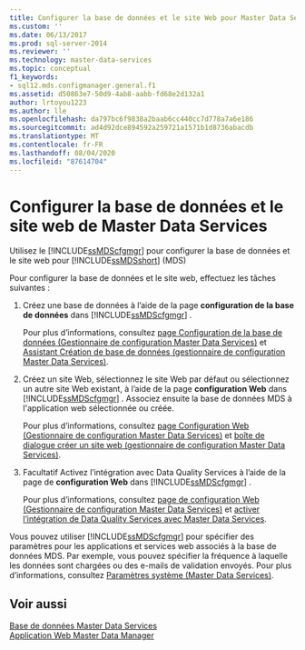 ```yaml
---
title: Configurer la base de données et le site Web pour Master Data Services | Microsoft Docs
ms.custom: ''
ms.date: 06/13/2017
ms.prod: sql-server-2014
ms.reviewer: ''
ms.technology: master-data-services
ms.topic: conceptual
f1_keywords:
- sql12.mds.configmanager.general.f1
ms.assetid: d50863e7-50d9-4ab8-aabb-fd68e2d132a1
author: lrtoyou1223
ms.author: lle
ms.openlocfilehash: da797bc6f9838a2baab6cc440cc7d778a7a6e186
ms.sourcegitcommit: ad4d92dce894592a259721a1571b1d8736abacdb
ms.translationtype: MT
ms.contentlocale: fr-FR
ms.lasthandoff: 08/04/2020
ms.locfileid: "87614704"
---
```

# <a name="set-up-the-database-and-website-for-master-data-services"></a>Configurer la base de données et le site web de Master Data Services
  Utilisez le [!INCLUDE[ssMDScfgmgr](../includes/ssmdscfgmgr-md.md)] pour configurer la base de données et le site web pour [!INCLUDE[ssMDSshort](../includes/ssmdsshort-md.md)] (MDS)  
  
 Pour configurer la base de données et le site web, effectuez les tâches suivantes :  
  
1.  Créez une base de données à l’aide de la page **configuration de la base de données** dans [!INCLUDE[ssMDScfgmgr](../includes/ssmdscfgmgr-md.md)] .  
  
     Pour plus d’informations, consultez [page Configuration de la base de données &#40;Gestionnaire de configuration Master Data Services&#41;](../../2014/master-data-services/database-configuration-page-master-data-services-configuration-manager.md) et [Assistant Création de base de données &#40;gestionnaire de configuration Master Data Services&#41;](../../2014/master-data-services/create-database-wizard-master-data-services-configuration-manager.md).  
  
2.  Créez un site Web, sélectionnez le site Web par défaut ou sélectionnez un autre site Web existant, à l’aide de la page **configuration Web** dans [!INCLUDE[ssMDScfgmgr](../includes/ssmdscfgmgr-md.md)] . Associez ensuite la base de données MDS à l'application web sélectionnée ou créée.  
  
     Pour plus d’informations, consultez [page Configuration Web &#40;Gestionnaire de configuration Master Data Services&#41;](../../2014/master-data-services/web-configuration-page-master-data-services-configuration-manager.md) et [boîte de dialogue créer un site web &#40;gestionnaire de configuration Master Data Services&#41;](../../2014/master-data-services/create-website-dialog-box-master-data-services-configuration-manager.md).  
  
3.  Facultatif Activez l’intégration avec Data Quality Services à l’aide de la page de **configuration Web** dans [!INCLUDE[ssMDScfgmgr](../includes/ssmdscfgmgr-md.md)] .  
  
     Pour plus d’informations, consultez [page de configuration Web &#40;Gestionnaire de configuration Master Data Services&#41;](../../2014/master-data-services/web-configuration-page-master-data-services-configuration-manager.md) et [activer l’intégration de Data Quality Services avec Master Data Services](install-windows/enable-data-quality-services-integration-with-master-data-services.md).  
  
 Vous pouvez utiliser [!INCLUDE[ssMDScfgmgr](../includes/ssmdscfgmgr-md.md)] pour spécifier des paramètres pour les applications et services web associés à la base de données MDS. Par exemple, vous pouvez spécifier la fréquence à laquelle les données sont chargées ou des e-mails de validation envoyés. Pour plus d’informations, consultez [Paramètres système &#40;Master Data Services&#41;](../../2014/master-data-services/system-settings-master-data-services.md).  
  
## <a name="see-also"></a>Voir aussi  
 [Base de données Master Data Services](../../2014/master-data-services/master-data-services-database.md)   
 [Application Web Master Data Manager](../../2014/master-data-services/master-data-manager-web-application.md)  
  
  
